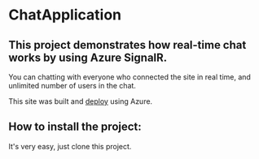 # ChatApplication
## This project demonstrates how real-time chat works by using Azure SignalR.
You can chatting with everyone who connected the site in real time, and unlimited number of users in the chat.

This site was built and [deploy](https://app-chat-web-northeurope-dev-001.azurewebsites.net) using Azure.

## How to install the project:
It's very easy, just clone this project.
